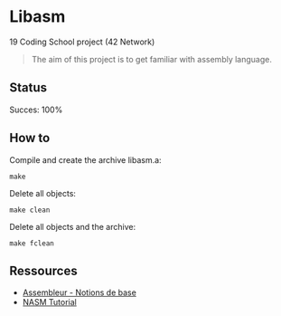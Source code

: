 # Libasm

19 Coding School project (42 Network)

>The aim of this project is to get familiar with assembly language.

## Status

Succes: 100%

## How to

Compile and create the archive libasm.a:
```
make
```
Delete all objects:
```
make clean
```
Delete all objects and the archive:
```
make fclean
```

## Ressources

- [Assembleur - Notions de base](https://beta.hackndo.com/assembly-basics/)
- [NASM Tutorial](https://cs.lmu.edu/~ray/notes/nasmtutorial/)
